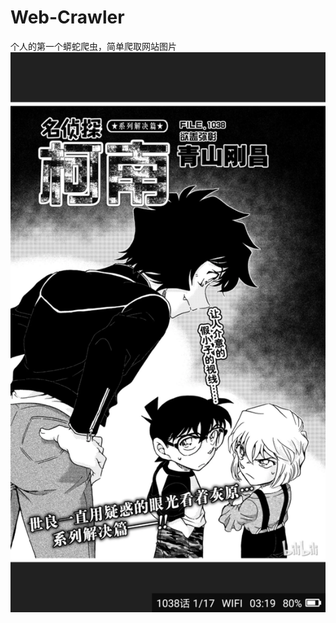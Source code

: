 # Web-Crawler
个人的第一个蟒蛇爬虫，简单爬取网站图片
![imag](https://github.com/Angel-HW/Web-Crawler/blob/master/%E5%9B%BE%E7%89%87/1.jpg)
